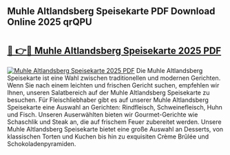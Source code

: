 ## Muhle Altlandsberg Speisekarte PDF Download Online 2025 qrQPU

# <h2><a href="http://gc5yssu.nevu.top/?p=Muhle+Altlandsberg+Speisekarte">🔗 👉🔴 Muhle Altlandsberg Speisekarte 2025 PDF</a></h2>

[![Muhle Altlandsberg Speisekarte 2025 PDF](https://i.imgur.com/dBaPXMq.png)](http://gc5yssu.nevu.top/?p=Muhle+Altlandsberg+Speisekarte)
Die Muhle Altlandsberg Speisekarte ist eine Wahl zwischen traditionellen und modernen Gerichten. Wenn Sie nach einem leichten und frischen Gericht suchen, empfehlen wir Ihnen, unseren Salatbereich auf der Muhle Altlandsberg Speisekarte zu besuchen. Für Fleischliebhaber gibt es auf unserer Muhle Altlandsberg Speisekarte eine Auswahl an Gerichten: Rindfleisch, Schweinefleisch, Huhn und Fisch. Unseren Auserwählten bieten wir Gourmet-Gerichte wie Schaschlik und Steak an, die auf frischem Feuer zubereitet werden. Unsere Muhle Altlandsberg Speisekarte bietet eine große Auswahl an Desserts, von klassischen Torten und Kuchen bis hin zu exquisiten Crème Brûlée und Schokoladenpyramiden.
